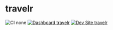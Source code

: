 # travelr

![CI none](https://img.shields.io/badge/ci-none-orange.svg)
[![Dashboard travelr](https://img.shields.io/badge/dashboard-travelr-yellow.svg)](https://dashboard.pantheon.io/sites/d7fe6e87-a06c-400a-8666-cd0a516058c0#dev/code)
[![Dev Site travelr](https://img.shields.io/badge/site-travelr-blue.svg)](http://dev-travelr.pantheonsite.io/)